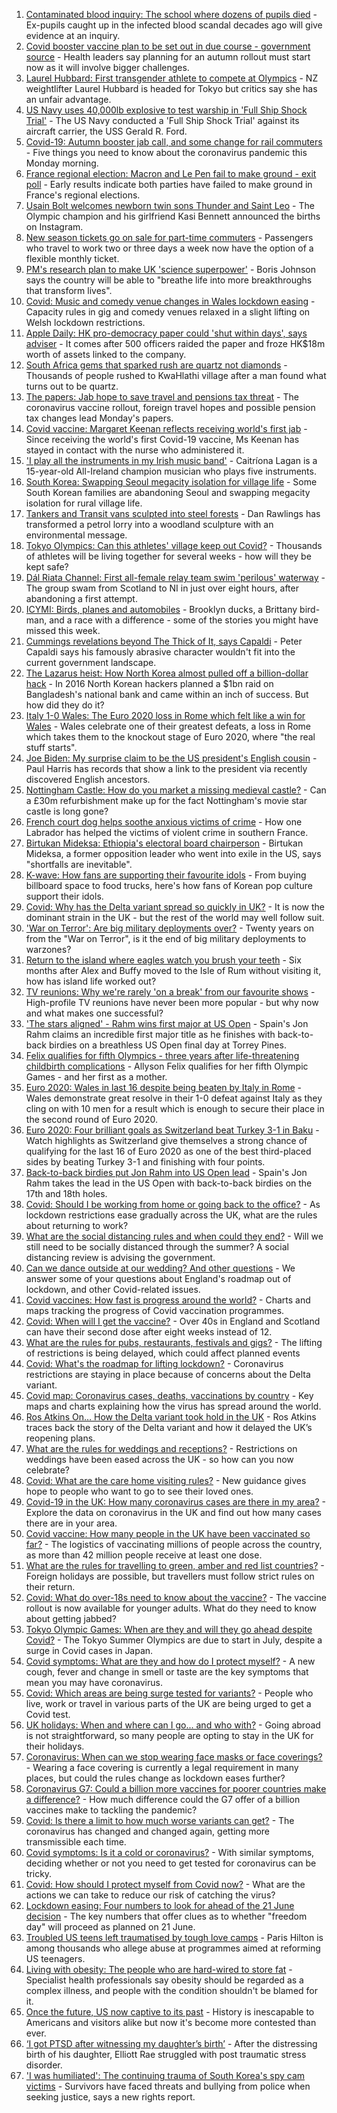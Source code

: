 1. [Contaminated blood inquiry: The school where dozens of pupils died](https://www.bbc.co.uk/news/uk-57547366) - Ex-pupils caught up in the infected blood scandal decades ago will give evidence at an inquiry.
2. [Covid booster vaccine plan to be set out in due course - government source](https://www.bbc.co.uk/news/uk-57548796) - Health leaders say planning for an autumn rollout must start now as it will involve bigger challenges.
3. [Laurel Hubbard: First transgender athlete to compete at Olympics](https://www.bbc.co.uk/news/world-asia-57549653) - NZ weightlifter Laurel Hubbard is headed for Tokyo but critics say she has an unfair advantage.
4. [US Navy uses 40,000lb explosive to test warship in 'Full Ship Shock Trial'](https://www.bbc.co.uk/news/world-us-canada-57547885) - The US Navy conducted a 'Full Ship Shock Trial' against its aircraft carrier, the USS Gerald R. Ford.
5. [Covid-19: Autumn booster jab call, and some change for rail commuters](https://www.bbc.co.uk/news/uk-57547712) - Five things you need to know about the coronavirus pandemic this Monday morning.
6. [France regional election: Macron and Le Pen fail to make ground - exit poll](https://www.bbc.co.uk/news/world-europe-57546011) - Early results indicate both parties have failed to make ground in France's regional elections.
7. [Usain Bolt welcomes newborn twin sons Thunder and Saint Leo](https://www.bbc.co.uk/news/world-latin-america-57549202) - The Olympic champion and his girlfriend Kasi Bennett announced the births on Instagram.
8. [New season tickets go on sale for part-time commuters](https://www.bbc.co.uk/news/business-57547391) - Passengers who travel to work two or three days a week now have the option of a flexible monthly ticket.
9. [PM's research plan to make UK 'science superpower'](https://www.bbc.co.uk/news/science-environment-57548531) - Boris Johnson says the country will be able to "breathe life into more breakthroughs that transform lives".
10. [Covid: Music and comedy venue changes in Wales lockdown easing](https://www.bbc.co.uk/news/uk-wales-57530864) - Capacity rules in gig and comedy venues relaxed in a slight lifting on Welsh lockdown restrictions.
11. [Apple Daily: HK pro-democracy paper could 'shut within days', says adviser](https://www.bbc.co.uk/news/business-57549542) - It comes after 500 officers raided the paper and froze HK$18m worth of assets linked to the company.
12. [South Africa gems that sparked rush are quartz not diamonds](https://www.bbc.co.uk/news/world-africa-57548406) - Thousands of people rushed to KwaHlathi village after a man found what turns out to be quartz.
13. [The papers: Jab hope to save travel and pensions tax threat](https://www.bbc.co.uk/news/blogs-the-papers-57548783) - The coronavirus vaccine rollout, foreign travel hopes and possible pension tax changes lead Monday's papers.
14. [Covid vaccine: Margaret Keenan reflects receiving world's first jab](https://www.bbc.co.uk/news/health-57532766) - Since receiving the world's first Covid-19 vaccine, Ms Keenan has stayed in contact with the nurse who administered it.
15. ['I play all the instruments in my Irish music band'](https://www.bbc.co.uk/news/uk-northern-ireland-57510337) - Caitríona Lagan is a 15-year-old All-Ireland champion musician who plays five instruments.
16. [South Korea: Swapping Seoul megacity isolation for village life](https://www.bbc.co.uk/news/world-asia-57513600) - Some South Korean families are abandoning Seoul and swapping megacity isolation for rural village life.
17. [Tankers and Transit vans sculpted into steel forests](https://www.bbc.co.uk/news/entertainment-arts-57513965) - Dan Rawlings has transformed a petrol lorry into a woodland sculpture with an environmental message.
18. [Tokyo Olympics: Can this athletes' village keep out Covid?](https://www.bbc.co.uk/news/world-asia-57546256) - Thousands of athletes will be living together for several weeks - how will they be kept safe?
19. [Dál Riata Channel: First all-female relay team swim 'perilous' waterway](https://www.bbc.co.uk/news/uk-northern-ireland-57543609) - The group swam from Scotland to NI in just over eight hours, after abandoning a first attempt.
20. [ICYMI: Birds, planes and automobiles](https://www.bbc.co.uk/news/world-57532638) - Brooklyn ducks, a Brittany bird-man, and a race with a difference - some of the stories you might have missed this week.
21. [Cummings revelations beyond The Thick of It, says Capaldi](https://www.bbc.co.uk/news/uk-57544203) - Peter Capaldi says his famously abrasive character wouldn't fit into the current government landscape.
22. [The Lazarus heist: How North Korea almost pulled off a billion-dollar hack](https://www.bbc.co.uk/news/stories-57520169) - In 2016 North Korean hackers planned a $1bn raid on Bangladesh's national bank and came within an inch of success. But how did they do it?
23. [Italy 1-0 Wales: The Euro 2020 loss in Rome which felt like a win for Wales](https://www.bbc.co.uk/sport/football/57548582) - Wales celebrate one of their greatest defeats, a loss in Rome which takes them to the knockout stage of Euro 2020, where "the real stuff starts".
24. [Joe Biden: My surprise claim to be the US president's English cousin](https://www.bbc.co.uk/news/world-us-canada-57496834) - Paul Harris has records that show a link to the president via recently discovered English ancestors.
25. [Nottingham Castle: How do you market a missing medieval castle?](https://www.bbc.co.uk/news/uk-england-nottinghamshire-57490256) - Can a £30m refurbishment make up for the fact Nottingham's movie star castle is long gone?
26. [French court dog helps soothe anxious victims of crime](https://www.bbc.co.uk/news/world-europe-57481565) - How one Labrador has helped the victims of violent crime in southern France.
27. [Birtukan Mideksa: Ethiopia's electoral board chairperson](https://www.bbc.co.uk/news/world-africa-57486959) - Birtukan Mideksa, a former opposition leader who went into exile in the US, says "shortfalls are inevitable".
28. [K-wave: How fans are supporting their favourite idols](https://www.bbc.co.uk/news/world-57489720) - From buying billboard space to food trucks, here's how fans of Korean pop culture support their idols.
29. [Covid: Why has the Delta variant spread so quickly in UK?](https://www.bbc.co.uk/news/health-57489740) - It is now the dominant strain in the UK - but the rest of the world may well follow suit.
30. ['War on Terror': Are big military deployments over?](https://www.bbc.co.uk/news/world-asia-57489095) - Twenty years on from the "War on Terror", is it the end of big military deployments to warzones?
31. [Return to the island where eagles watch you brush your teeth](https://www.bbc.co.uk/news/uk-scotland-highlands-islands-57407880) - Six months after Alex and Buffy moved to the Isle of Rum without visiting it, how has island life worked out?
32. [TV reunions: Why we're rarely 'on a break' from our favourite shows](https://www.bbc.co.uk/news/entertainment-arts-57470151) - High-profile TV reunions have never been more popular - but why now and what makes one successful?
33. ['The stars aligned' - Rahm wins first major at US Open](https://www.bbc.co.uk/sport/golf/57548561) - Spain's Jon Rahm claims an incredible first major title as he finishes with back-to-back birdies on a breathless US Open final day at Torrey Pines.
34. [Felix qualifies for fifth Olympics - three years after life-threatening childbirth complications](https://www.bbc.co.uk/sport/athletics/57550808) - Allyson Felix qualifies for her fifth Olympic Games - and her first as a mother.
35. [Euro 2020: Wales in last 16 despite being beaten by Italy in Rome](https://www.bbc.co.uk/sport/av/football/57547847) - Wales demonstrate great resolve in their 1-0 defeat against Italy as they cling on with 10 men for a result which is enough to secure their place in the second round of Euro 2020.
36. [Euro 2020: Four brilliant goals as Switzerland beat Turkey 3-1 in Baku](https://www.bbc.co.uk/sport/av/football/57547848) - Watch highlights as Switzerland give themselves a strong chance of qualifying for the last 16 of Euro 2020 as one of the best third-placed sides by beating Turkey 3-1 and finishing with four points.
37. [Back-to-back birdies put Jon Rahm into US Open lead](https://www.bbc.co.uk/sport/av/golf/57549374) - Spain's Jon Rahm takes the lead in the US Open with back-to-back birdies on the 17th and 18th holes.
38. [Covid: Should I be working from home or going back to the office?](https://www.bbc.co.uk/news/business-52567567) - As lockdown restrictions ease gradually across the UK, what are the rules about returning to work?
39. [What are the social distancing rules and when could they end?](https://www.bbc.co.uk/news/uk-51506729) - Will we still need to be socially distanced through the summer? A social distancing review is advising the government.
40. [Can we dance outside at our wedding? And other questions](https://www.bbc.co.uk/news/world-asia-china-51176409) - We answer some of your questions about England's roadmap out of lockdown, and other Covid-related issues.
41. [Covid vaccines: How fast is progress around the world?](https://www.bbc.co.uk/news/world-56237778) - Charts and maps tracking the progress of Covid vaccination programmes.
42. [Covid: When will I get the vaccine?](https://www.bbc.co.uk/news/health-55045639) - Over 40s in England and Scotland can have their second dose after eight weeks instead of 12.
43. [What are the rules for pubs, restaurants, festivals and gigs?](https://www.bbc.co.uk/news/business-52977388) - The lifting of restrictions is being delayed, which could affect planned events
44. [Covid: What's the roadmap for lifting lockdown?](https://www.bbc.co.uk/news/explainers-52530518) - Coronavirus restrictions are staying in place because of concerns about the Delta variant.
45. [Covid map: Coronavirus cases, deaths, vaccinations by country](https://www.bbc.co.uk/news/world-51235105) - Key maps and charts explaining how the virus has spread around the world.
46. [Ros Atkins On… How the Delta variant took hold in the UK](https://www.bbc.co.uk/news/health-57532764) - Ros Atkins traces back the story of the Delta variant and how it delayed the UK’s reopening plans.
47. [What are the rules for weddings and receptions?](https://www.bbc.co.uk/news/explainers-52811509) - Restrictions on weddings have been eased across the UK - so how can you now celebrate?
48. [Covid: What are the care home visiting rules?](https://www.bbc.co.uk/news/explainers-53503712) - New guidance gives hope to people who want to go to see their loved ones.
49. [Covid-19 in the UK: How many coronavirus cases are there in my area?](https://www.bbc.co.uk/news/uk-51768274) - Explore the data on coronavirus in the UK and find out how many cases there are in your area.
50. [Covid vaccine: How many people in the UK have been vaccinated so far?](https://www.bbc.co.uk/news/health-55274833) - The logistics of vaccinating millions of people across the country, as more than 42 million people receive at least one dose.
51. [What are the rules for travelling to green, amber and red list countries?](https://www.bbc.co.uk/news/explainers-52544307) - Foreign holidays are possible, but travellers must follow strict rules on their return.
52. [Covid: What do over-18s need to know about the vaccine?](https://www.bbc.co.uk/news/health-57273875) - The vaccine rollout is now available for younger adults. What do they need to know about getting jabbed?
53. [Tokyo Olympic Games: When are they and will they go ahead despite Covid?](https://www.bbc.co.uk/news/world-asia-57240044) - The Tokyo Summer Olympics are due to start in July, despite a surge in Covid cases in Japan.
54. [Covid symptoms: What are they and how do I protect myself?](https://www.bbc.co.uk/news/health-51048366) - A new cough, fever and change in smell or taste are the key symptoms that mean you may have coronavirus.
55. [Covid: Which areas are being surge tested for variants?](https://www.bbc.co.uk/news/explainers-54872039) - People who live, work or travel in various parts of the UK are being urged to get a Covid test.
56. [UK holidays: When and where can I go... and who with?](https://www.bbc.co.uk/news/explainers-52646738) - Going abroad is not straightforward, so many people are opting to stay in the UK for their holidays.
57. [Coronavirus: When can we stop wearing face masks or face coverings?](https://www.bbc.co.uk/news/health-51205344) - Wearing a face covering is currently a legal requirement in many places, but could the rules change as lockdown eases further?
58. [Coronavirus G7: Could a billion more vaccines for poorer countries make a difference?](https://www.bbc.co.uk/news/57427877) - How much difference could the G7 offer of a billion vaccines make to tackling the pandemic?
59. [Covid: Is there a limit to how much worse variants can get?](https://www.bbc.co.uk/news/health-57431420) - The coronavirus has changed and changed again, getting more transmissible each time.
60. [Covid symptoms: Is it a cold or coronavirus?](https://www.bbc.co.uk/news/health-54145299) - With similar symptoms, deciding whether or not you need to get tested for coronavirus can be tricky.
61. [Covid: How should I protect myself from Covid now?](https://www.bbc.co.uk/news/health-57087517) - What are the actions we can take to reduce our risk of catching the virus?
62. [Lockdown easing: Four numbers to look for ahead of the 21 June decision](https://www.bbc.co.uk/news/57403888) - The key numbers that offer clues as to whether "freedom day" will proceed as planned on 21 June.
63. [Troubled US teens left traumatised by tough love camps](https://www.bbc.co.uk/news/world-us-canada-57442175) - Paris Hilton is among thousands who allege abuse at programmes aimed at reforming US teenagers.
64. [Living with obesity: The people who are hard-wired to store fat](https://www.bbc.co.uk/news/uk-57419041) - Specialist health professionals say obesity should be regarded as a complex illness, and people with the condition shouldn't be blamed for it.
65. [Once the future, US now captive to its past](https://www.bbc.co.uk/news/world-us-canada-57517781) - History is inescapable to Americans and visitors alike but now it's become more contested than ever.
66. [‘I got PTSD after witnessing my daughter’s birth’](https://www.bbc.co.uk/news/stories-57442294) - After the distressing birth of his daughter, Elliott Rae struggled with post traumatic stress disorder.
67. ['I was humiliated': The continuing trauma of South Korea's spy cam victims](https://www.bbc.co.uk/news/world-asia-57493020) - Survivors have faced threats and bullying from police when seeking justice, says a new rights report.
